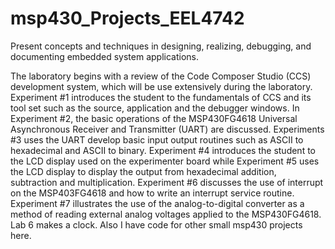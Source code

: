 msp430_Projects_EEL4742
=======================

Present concepts and techniques in designing, realizing, debugging, and documenting embedded system applications.

The laboratory begins with a review of the Code Composer Studio (CCS) development system, which will be use extensively during the laboratory. Experiment #1 introduces the student to the fundamentals of CCS and its tool set such as the source, application and the debugger windows. In Experiment #2, the basic operations of the MSP430FG4618 Universal Asynchronous Receiver and Transmitter (UART) are discussed. Experiments #3 uses the UART develop basic input output routines such as ASCII to hexadecimal and ASCII to binary. Experiment #4 introduces the student to the LCD display used on the experimenter board while Experiment #5 uses the LCD display to display the output from hexadecimal addition, subtraction and multiplication. Experiment #6 discusses the use of interrupt on the MSP403FG4618 and how to write an interrupt service routine. Experiment #7 illustrates the use of the analog-to-digital converter as a method of reading external analog voltages applied to the MSP430FG4618.
Lab 6 makes a clock. Also I have code for other small msp430 projects here.
